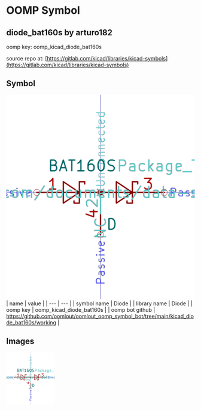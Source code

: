 # OOMP Symbol  
## diode_bat160s  by arturo182  
  
oomp key: oomp_kicad_diode_bat160s  
  
source repo at: [https://gitlab.com/kicad/libraries/kicad-symbols](https://gitlab.com/kicad/libraries/kicad-symbols)  
## Symbol  
  
[![working.png](working_600.png)](working.png)  
| name | value | 
| --- | --- | 
| symbol name | Diode | 
| library name | Diode | 
| oomp key | oomp_kicad_diode_bat160s | 
| oomp bot github | https://github.com/oomlout/oomlout_oomp_symbol_bot/tree/main/kicad_diode_bat160s/working | 
## Images  
  
[![working.png](working_140.png)](working.png)  
